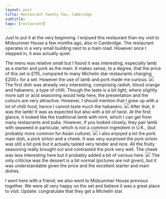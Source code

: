 ```yaml
---
layout: post
title: Restaurant Twenty Two, Cambridge
subtitle: 
tags: [restaurant]
---
```

Just to put it at the very beginning. 
I enjoyed this restaurant than my visit to Midsummer House a few months ago, also in Cambridge.
The restaurant operates in a very small building next to a main road.
However once I stepped in, it was actually quiet.

The menu was relative small but I found it was interesting, especially lamb as a starter and pork as the main.
It makes sense, to a degree, that the price of this set is £115, compared to many Michelin star restaurants charging £200+ for a set.
However the use of lamb and pork made me curious. 
<img src="{{ 'img/Twenty-two-menu.jpg' | relative_url }}" />
The first dish was already very interesting, comprising radish, blood orange and habanero, a type of chilli.
Though the taste is a bit light, where slightly more salt or acid seasoning would help here, the presentation and the colours are very attractive.
However, I should mention that I grew up with a lot of chilli food, hence I cannot taste much the habanero.
<img src="{{ 'img/Twenty-two-starter.jpg' | relative_url }}" />
After that, it was the lamb!
It was as expected but also with a bit of twist.
At the first glance, it looked like the traditional lamb with mint, which I can get from many restaurants and pubs.
However, if you looked closely, they pair lamb with seaweed in particular, which is not a common ingredient in U.K., (but probably more common for Asian culture).
<img src="{{ 'img/Twenty-two-lamb.jpg' | relative_url }}" />
I also enjoyed a lot the pork main dish, a pork sirloin and a cheek.
It was very surprised the pork sirloin was still a bit pink but it actually tasted very tender and nice.
All the fruity seasoning really brought out and contrasted the pork very well.
The cheek was less interesting here but it probably added a bit of various here.
<img src="{{ 'img/Twenty-two-pork.jpg' | relative_url }}" />
The only criticise was the dessert is a bit normal (pictures are not given), but it was understandable given the price and the excellent starter and main dishes.

I went here with a friend; we also went to Midsummer House previous together.
We were all very happy on the set and believe it was a great place to visit.
Update: congratulate that they get a Michelin star.
